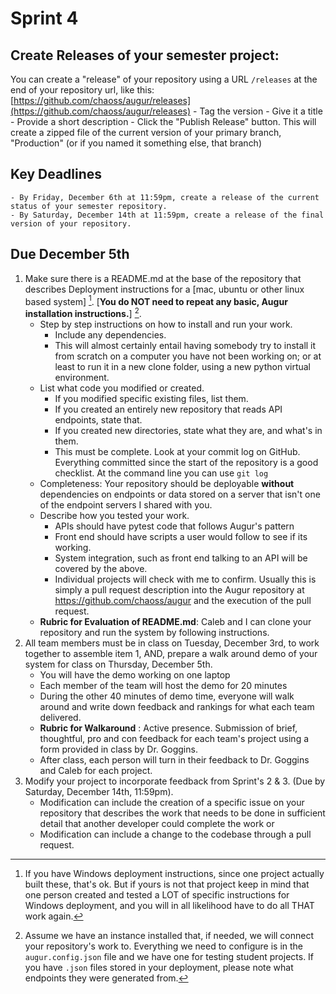 # Sprint 4

## Create Releases of your semester project: 

You can create a "release" of your repository using a URL `/releases` at the end of your repository url, like this: [https://github.com/chaoss/augur/releases](https://github.com/chaoss/augur/releases)
    - Tag the version
    - Give it a title
    - Provide a short description
    - Click the "Publish Release" button. This will create a zipped file of the current version of your primary branch, "Production" (or if you named it something else, that branch)

## Key Deadlines 

    - By Friday, December 6th at 11:59pm, create a release of the current status of your semester repository. 
    - By Saturday, December 14th at 11:59pm, create a release of the final version of your repository. 

## Due December 5th 
1. Make sure there is a README.md at the base of the repository that describes Deployment instructions for a [mac, ubuntu or other linux based system] [^1]. [**You do NOT need to repeat any basic, Augur installation instructions.**] [^2]. 
	- Step by step instructions on how to install and run your work. 
        - Include any dependencies. 
        - This will almost certainly entail having somebody try to install it from scratch on a computer you have not been working on; or at least to run it in a new clone folder, using a new python virtual environment. 
    - List what code you modified or created. 
        - If you modified specific existing files, list them. 
        - If you created an entirely new repository that reads API endpoints, state that. 
        - If you created new directories, state what they are, and what's in them. 
        - This must be complete. Look at your commit log on GitHub. Everything committed since the start of the repository is a good checklist. At the command line you can use `git log`
    - Completeness: Your repository should be deployable **without** dependencies on endpoints or data stored on a server that isn't one of the endpoint servers I shared with you. 
    - Describe how you tested your work. 
        - APIs should have pytest code that follows Augur's pattern
        - Front end should have scripts a user would follow to see if its working. 
        - System integration, such as front end talking to an API will be covered by the above. 
        - Individual projects will check with me to confirm. Usually this is simply a pull request description into the Augur repository at https://github.com/chaoss/augur and the execution of the pull request. 
    - **Rubric for Evaluation of README.md**: Caleb and I can clone your repository and run the system by following instructions.
2. All team members must be in class on Tuesday, December 3rd, to work together to assemble item 1, AND, prepare a walk around demo of your system for class on Thursday, December 5th. 
    - You will have the demo working on one laptop
    - Each member of the team will host the demo for 20 minutes
    - During the other 40 minutes of demo time, everyone will walk around and write down feedback and rankings for what each team delivered. 
    - **Rubric for Walkaround** : Active presence. Submission of brief, thoughtful, pro and con feedback for each team's project using a form provided in class by Dr. Goggins.  
    - After class, each person will turn in their feedback to Dr. Goggins and Caleb for each project. 
3. Modify your project to incorporate feedback from Sprint's 2 & 3. (Due by Saturday, December 14th, 11:59pm). 
    - Modification can include the creation of a specific issue on your repository that describes the work that needs to be done in sufficient detail that another developer could complete the work or 
    - Modification can include a change to the codebase through a pull request.  


 
[^1]: If you have Windows deployment instructions, since one project actually built these, that's ok. But if yours is not that project keep in mind that one person created and tested a LOT of specific instructions for Windows deployment, and you will in all likelihood have to do all THAT work again.
[^2]: Assume we have an instance installed that, if needed, we will connect your repository's work to. Everything we need to configure is in the `augur.config.json` file and we have one for testing student projects. If you have `.json` files stored in your deployment, please note what endpoints they were generated from.